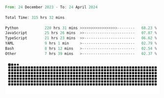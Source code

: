 <!--START_SECTION:waka-->

```rust
From: 24 December 2023 - To: 24 April 2024

Total Time: 315 hrs 32 mins

Python            220 hrs 31 mins >>>>>>>>>>>>>>>>>--------   68.23 %
JavaScript        25 hrs 26 mins  >>-----------------------   07.87 %
TypeScript        21 hrs 23 mins  >>-----------------------   06.62 %
YAML              9 hrs 1 min     >------------------------   02.79 %
Bash              8 hrs 12 mins   >------------------------   02.54 %
Other             7 hrs 39 mins   >------------------------   02.37 %
```

<!--END_SECTION:waka-->


<picture>
  <source media="(prefers-color-scheme: dark)" srcset="https://raw.githubusercontent.com/jeerawut97/jeerawut97/output/github-contribution-grid-snake.svg">
  <img alt="github contribution grid snake animation" src="https://raw.githubusercontent.com/jeerawut97/jeerawut97/output/github-contribution-grid-snake.svg">
</picture>
